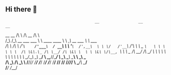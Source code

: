## Hi there 👋


                                           __                 __                       __         
 __      __                               /\ \               /\ \__                   /\ \        
/\_\    /\_\       __       ___     ___   \ \ \____    ____  \ \ ,_\     __     ___   \ \ \___    
\/\ \   \/\ \    /'__`\    /'___\  / __`\  \ \ '__`\  /',__\  \ \ \/   /'__`\  /'___\  \ \  _ `\  
 \ \ \   \ \ \  /\ \L\.\_ /\ \__/ /\ \L\ \  \ \ \L\ \/\__, `\  \ \ \_ /\  __/ /\ \__/   \ \ \ \ \ 
 _\ \ \  _\ \ \ \ \__/.\_\\ \____\\ \____/   \ \_,__/\/\____/   \ \__\\ \____\\ \____\   \ \_\ \_\
/\ \_\ \/\ \_\ \ \/__/\/_/ \/____/ \/___/     \/___/  \/___/     \/__/ \/____/ \/____/    \/_/\/_/
\ \____/\ \____/                                                                                  
 \/___/  \/___/                                                                                   




<!--
**jjacobstech/jjacobstech** is a ✨ _special_ ✨ repository because its `README.md` (this file) appears on your GitHub profile.

Here are some ideas to get you started:

- 🔭 I’m currently working on ...
- 🌱 I’m currently learning ...
- 👯 I’m looking to collaborate on ...
- 🤔 I’m looking for help with ...
- 💬 Ask me about ...
- 📫 How to reach me: ...
- 😄 Pronouns: ...
- ⚡ Fun fact: ...
-->
